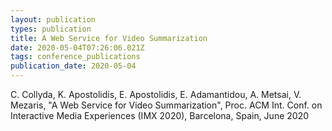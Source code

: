 ```yaml
---
layout: publication
types: publication
title: A Web Service for Video Summarization
date: 2020-05-04T07:26:06.021Z
tags: conference_publications
publication_date: 2020-05-04
---
```

C. Collyda, K. Apostolidis, E. Apostolidis, E. Adamantidou, A. Metsai, V. Mezaris, "A Web Service for Video Summarization", Proc. ACM Int. Conf. on Interactive Media Experiences (IMX 2020), Barcelona, Spain, June 2020